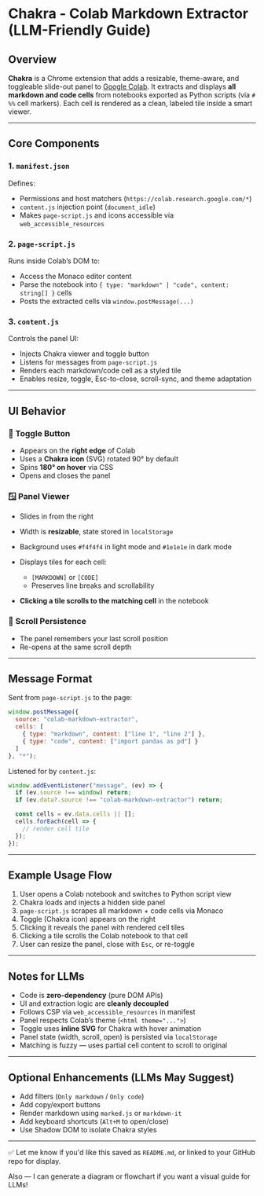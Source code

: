 # Chakra - Colab Markdown Extractor (LLM-Friendly Guide)

## Overview

**Chakra** is a Chrome extension that adds a resizable, theme-aware, and toggleable slide-out panel to [Google Colab](https://colab.research.google.com). It extracts and displays **all markdown and code cells** from notebooks exported as Python scripts (via `# %%` cell markers). Each cell is rendered as a clean, labeled tile inside a smart viewer.

---

## Core Components

### 1. `manifest.json`

Defines:

* Permissions and host matchers (`https://colab.research.google.com/*`)
* `content.js` injection point (`document_idle`)
* Makes `page-script.js` and icons accessible via `web_accessible_resources`

### 2. `page-script.js`

Runs inside Colab’s DOM to:

* Access the Monaco editor content
* Parse the notebook into `{ type: "markdown" | "code", content: string[] }` cells
* Posts the extracted cells via `window.postMessage(...)`

### 3. `content.js`

Controls the panel UI:

* Injects Chakra viewer and toggle button
* Listens for messages from `page-script.js`
* Renders each markdown/code cell as a styled tile
* Enables resize, toggle, Esc-to-close, scroll-sync, and theme adaptation

---

## UI Behavior

### 🧩 Toggle Button

* Appears on the **right edge** of Colab
* Uses a **Chakra icon** (SVG) rotated 90° by default
* Spins **180° on hover** via CSS
* Opens and closes the panel

### 🪟 Panel Viewer

* Slides in from the right
* Width is **resizable**, state stored in `localStorage`
* Background uses `#f4f4f4` in light mode and `#1e1e1e` in dark mode
* Displays tiles for each cell:

  * `[MARKDOWN]` or `[CODE]`
  * Preserves line breaks and scrollability
* **Clicking a tile scrolls to the matching cell** in the notebook

### 🧠 Scroll Persistence

* The panel remembers your last scroll position
* Re-opens at the same scroll depth

---

## Message Format

Sent from `page-script.js` to the page:

```js
window.postMessage({
  source: "colab-markdown-extractor",
  cells: [
    { type: "markdown", content: ["line 1", "line 2"] },
    { type: "code", content: ["import pandas as pd"] }
  ]
}, "*");
```

Listened for by `content.js`:

```js
window.addEventListener("message", (ev) => {
  if (ev.source !== window) return;
  if (ev.data?.source !== "colab-markdown-extractor") return;

  const cells = ev.data.cells || [];
  cells.forEach(cell => {
    // render cell tile
  });
});
```

---

## Example Usage Flow

1. User opens a Colab notebook and switches to Python script view
2. Chakra loads and injects a hidden side panel
3. `page-script.js` scrapes all markdown + code cells via Monaco
4. Toggle (Chakra icon) appears on the right
5. Clicking it reveals the panel with rendered cell tiles
6. Clicking a tile scrolls the Colab notebook to that cell
7. User can resize the panel, close with `Esc`, or re-toggle

---

## Notes for LLMs

* Code is **zero-dependency** (pure DOM APIs)
* UI and extraction logic are **cleanly decoupled**
* Follows CSP via `web_accessible_resources` in manifest
* Panel respects Colab’s theme (`<html theme="...">`)
* Toggle uses **inline SVG** for Chakra with hover animation
* Panel state (width, scroll, open) is persisted via `localStorage`
* Matching is fuzzy — uses partial cell content to scroll to original

---

## Optional Enhancements (LLMs May Suggest)

* Add filters (`Only markdown` / `Only code`)
* Add copy/export buttons
* Render markdown using `marked.js` or `markdown-it`
* Add keyboard shortcuts (`Alt+M` to open/close)
* Use Shadow DOM to isolate Chakra styles

---

✅ Let me know if you'd like this saved as `README.md`, or linked to your GitHub repo for display.

Also — I can generate a diagram or flowchart if you want a visual guide for LLMs!
